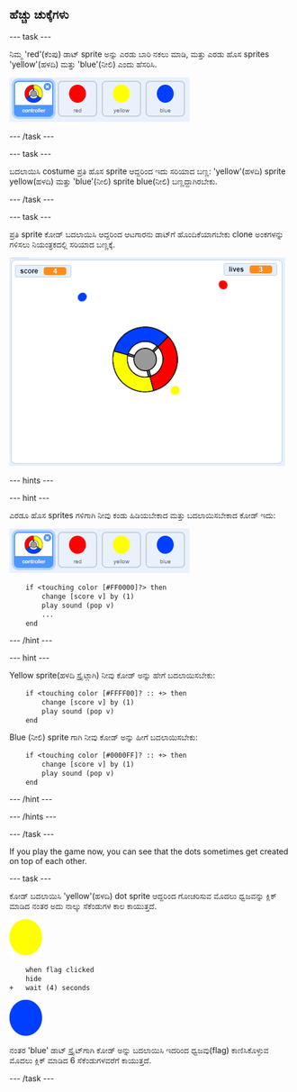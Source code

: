 ## ಹೆಚ್ಚು ಚುಕ್ಕೆಗಳು

\--- task \---

ನಿಮ್ಮ 'red'(ಕೆಂಪು) ಡಾಟ್ sprite ಅನ್ನು ಎರಡು ಬಾರಿ ನಕಲು ಮಾಡಿ, ಮತ್ತು ಎರಡು ಹೊಸ sprites 'yellow'(ಹಳದಿ) ಮತ್ತು 'blue'(ನೀಲಿ) ಎಂದು ಹೆಸರಿಸಿ.

![screenshot](images/dots-more-dots.png)

\--- /task \---

\--- task \---

ಬದಲಾಯಿಸಿ costume ಪ್ರತಿ ಹೊಸ sprite ಆದ್ದರಿಂದ ಇದು ಸರಿಯಾದ ಬಣ್ಣ: 'yellow'(ಹಳದಿ) sprite yellow(ಹಳದಿ) ಮತ್ತು 'blue'(ನೀಲಿ) sprite blue(ನೀಲಿ) ಬಣ್ಣದ್ದಾಗಿರಬೇಕು.

\--- /task \---

\--- task \---

ಪ್ರತಿ sprite ಕೋಡ್ ಬದಲಾಯಿಸಿ ಆದ್ದರಿಂದ ಆಟಗಾರನು ಡಾಟ್‌ಗೆ ಹೊಂದಿಕೆಯಾಗಬೇಕು clone ಅಂಕಗಳನ್ನು ಗಳಿಸಲು ನಿಯಂತ್ರಕದಲ್ಲಿ ಸರಿಯಾದ ಬಣ್ಣಕ್ಕೆ.

![screenshot](images/dots-all-test.png)

\--- hints \---

\--- hint \---

ಎರಡೂ ಹೊಸ sprites ‌ಗಳಿಗಾಗಿ ನೀವು ಕಂಡು ಹಿಡಿಯಬೇಕಾದ ಮತ್ತು ಬದಲಾಯಿಸಬೇಕಾದ ಕೋಡ್ ಇದು:

![screenshot](images/dots-more-dots.png)

```blocks3
    if <touching color [#FF0000]?> then
        change [score v] by (1)
        play sound (pop v)
        ...
    end
```

\--- /hint \---

\--- hint \---

Yellow sprite(ಹಳದಿ ಸ್ಪ್ರೈಟ್ಗಾಗಿ) ನೀವು ಕೋಡ್ ಅನ್ನು ಹೇಗೆ ಬದಲಾಯಿಸಬೇಕು:

```blocks3
    if <touching color [#FFFF00]? :: +> then
        change [score v] by (1)
        play sound (pop v)
    end
```

Blue (ನೀಲಿ) sprite ಗಾಗಿ ನೀವು ಕೋಡ್ ಅನ್ನು ಹೀಗೆ ಬದಲಾಯಿಸಬೇಕು:

```blocks3
    if <touching color [#0000FF]? :: +> then
        change [score v] by (1)
        play sound (pop v)
    end
```

\--- /hint \---

\--- /hints \---

\--- /task \---

If you play the game now, you can see that the dots sometimes get created on top of each other.

\--- task \---

ಕೋಡ್ ಬದಲಾಯಿಸಿ 'yellow'(ಹಳದಿ) dot sprite ಆದ್ದರಿಂದ ಗೋಚರಿಸುವ ಮೊದಲು ಧ್ವಜವನ್ನು ಕ್ಲಿಕ್ ಮಾಡಿದ ನಂತರ ಅದು ನಾಲ್ಕು ಸೆಕೆಂಡುಗಳ ಕಾಲ ಕಾಯುತ್ತದೆ.

![Yellow dot](images/yellow-sprite.png)

```blocks3
    when flag clicked
    hide
+   wait (4) seconds
```

![Blue dot](images/blue-sprite.png)

ನಂತರ 'blue' ಡಾಟ್ ಸ್ಪ್ರೈಟ್‌ಗಾಗಿ ಕೋಡ್ ಅನ್ನು ಬದಲಾಯಿಸಿ ಇದರಿಂದ ಧ್ವಜವು(flag) ಕಾಣಿಸಿಕೊಳ್ಳುವ ಮೊದಲು ಕ್ಲಿಕ್ ಮಾಡಿದ 6 ಸೆಕೆಂಡುಗಳವರೆಗೆ ಕಾಯುತ್ತದೆ.

\--- /task \---